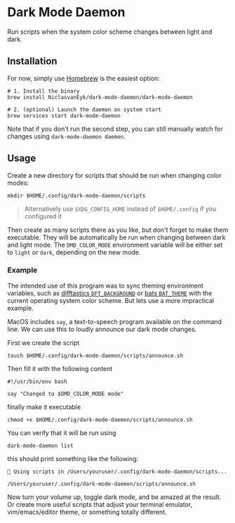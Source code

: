 # Dark Mode Daemon

Run scripts when the system color scheme changes between light and dark.

## Installation

For now, simply use [Homebrew](https://brew.sh) is the easiest option:

```shell
# 1. Install the binary
brew install NiclasvanEyk/dark-mode-daemon/dark-mode-daemon

# 2. (optional) Launch the daemon on system start
brew services start dark-mode-daemon
```

Note that if you don't run the second step, you can still manually watch for changes using `dark-mode-daemon daemon`.

## Usage

Create a new directory for scripts that should be run when changing color modes:

```shell
mkdir $HOME/.config/dark-mode-daemon/scripts
```

> Alternatively use `$XDG_CONFIG_HOME` instead of `$HOME/.config` if you configured it

Then create as many scripts there as you like, but don't forget to make them executable.
They will be automatically be run when changing between dark and light mode.
The `DMD_COLOR_MODE` environment variable will be either set to `light` or `dark`, depending on the new mode.

### Example

The intended use of this program was to sync theming environment variables, such as [difftastics `DFT_BACKGROUND`](https://github.com/Wilfred/difftastic) or [bats `BAT_THEME`](https://github.com/sharkdp/bat) with the current operating system color scheme.
But lets use a more impractical example.

MacOS includes `say`, a text-to-speech program available on the command line.
We can use this to loudly announce our dark mode changes.

First we create the script 

```shell
touch $HOME/.config/dark-mode-daemon/scripts/announce.sh
```

Then fill it with the following content

```shell
#!/usr/bin/env bash

say "Changed to $DMD_COLOR_MODE mode"
```

finally make it executable

```shell
chmod +x $HOME/.config/dark-mode-daemon/scripts/announce.sh
```

You can verify that it will be run using

```shell
dark-mode-daemon list
```

this should print something like the following:

```
📂 Using scripts in /Users/youruser/.config/dark-mode-daemon/scripts...

/Users/youruser/.config/dark-mode-daemon/scripts/announce.sh
```

Now turn your volume up, toggle dark mode, and be amazed at the result.
Or create more useful scripts that adjust your terminal emulator, vim/emacs/editor theme, or something totally different.
